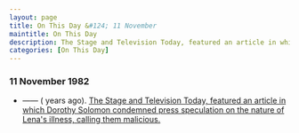 ```yaml
---
layout: page
title: On This Day &#124; 11 November
maintitle: On This Day
description: The Stage and Television Today, featured an article in which Dorothy Solomon condemned press speculation on the nature of Lena's illness, calling them malicious.
categories: [On This Day]
---
```


### 11 November 1982
* —— (<span id="age1"></span> years ago). [The Stage and Television Today, featured an article in which Dorothy Solomon condemned press speculation on the nature of Lena's illness, calling them malicious.](/the%20stage%20and%20television%20today/1982/11/11/the-stage-and-television-today.html)

<!-- Script for calculating number of years ago -->
<script>
var dob = '19821111';
var year = Number(dob.substr(0, 4));
var month = Number(dob.substr(4, 2)) - 1;
var day = Number(dob.substr(6, 2));
var today = new Date();
var age1 = today.getFullYear() - year;
if (today.getMonth() < month || (today.getMonth() == month && today.getDate() < day)) {
age1--;
}
document.getElementById("age1").innerHTML=age1;
</script>

